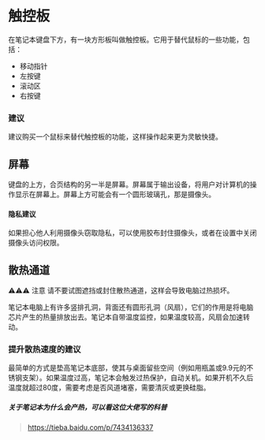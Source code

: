 
# 触控板

在笔记本键盘下方，有一块方形板叫做触控板。它用于替代鼠标的一些功能，包括：

- 移动指针
- 左按键
- 滚动区
- 右按键

### 建议
建议购买一个鼠标来替代触控板的功能，这样操作起来更为灵敏快捷。



## 屏幕

键盘的上方，合页结构的另一半是屏幕。屏幕属于输出设备，将用户对计算机的操作显示在屏幕上。屏幕上方可能会有一个圆形玻璃孔，那是摄像头。

#### 隐私建议
如果担心他人利用摄像头窃取隐私，可以使用胶布封住摄像头，或者在设置中关闭摄像头访问权限。

## 散热通道

⚠⚠⚠ 注意
请不要试图遮挡或封住散热通道，这样会导致电脑过热损坏。

笔记本电脑上有许多竖排孔洞，背面还有圆形孔洞（风扇），它们的作用是将电脑芯片产生的热量排放出去。笔记本自带温度监控，如果温度较高，风扇会加速转动。

### 提升散热速度的建议
最简单的方式是垫高笔记本底部，使其与桌面留些空间（例如用瓶盖或9.9元的不锈钢支架）。如果温度过高，笔记本会触发过热保护，自动关机。如果开机不久后温度就超过80度，需要考虑是否风道堵塞，需要清灰或更换硅脂。

##### 关于笔记本为什么会产热，可以看这位大佬写的科普
> https://tieba.baidu.com/p/7434136337